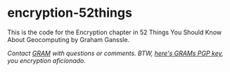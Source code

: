 # encryption-52things

This is the code for the Encryption chapter in 52 Things You Should Know About Geocomputing by Graham Ganssle.

*Contact [GRAM](https://gra.m-gan.sl) with questions or comments. BTW, [here's GRAMs PGP key](https://pgp.mit.edu/pks/lookup?op=get&search=0x4594E5B8DC292909), you encryption aficionado.*
